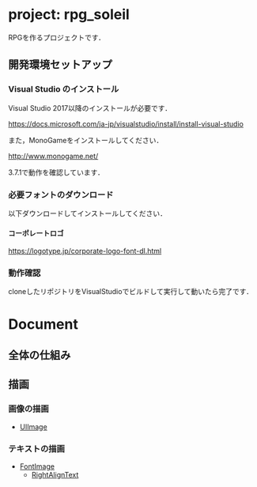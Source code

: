 # project: rpg_soleil
RPGを作るプロジェクトです．

## 開発環境セットアップ

### Visual Studio のインストール
Visual Studio 2017以降のインストールが必要です．

https://docs.microsoft.com/ja-jp/visualstudio/install/install-visual-studio

また，MonoGameをインストールしてください．

http://www.monogame.net/

3.7.1で動作を確認しています．

### 必要フォントのダウンロード
以下ダウンロードしてインストールしてください．

#### コーポレートロゴ

https://logotype.jp/corporate-logo-font-dl.html

### 動作確認
cloneしたリポジトリをVisualStudioでビルドして実行して動いたら完了です．

# Document

## 全体の仕組み

## 描画

### 画像の描画
- [UIImage](/docs/UIImage.md)

### テキストの描画
- [FontImage](/docs/FontImage.md)
  - [RightAlignText](/docs/RightAlignText.md)